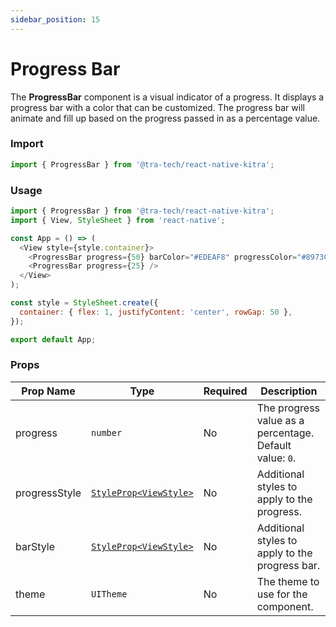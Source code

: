 ```yaml
---
sidebar_position: 15
---
```


# Progress Bar

The **ProgressBar** component is a visual indicator of a progress. It displays a progress bar with a color that can be customized. The progress bar will animate and fill up based on the progress passed in as a percentage value.

### Import

```js
import { ProgressBar } from '@tra-tech/react-native-kitra';
```
### Usage

```js
import { ProgressBar } from '@tra-tech/react-native-kitra';
import { View, StyleSheet } from 'react-native';

const App = () => (
  <View style={style.container}>
    <ProgressBar progress={50} barColor="#EDEAF8" progressColor="#8973CD" />
    <ProgressBar progress={25} />
  </View>
);

const style = StyleSheet.create({
  container: { flex: 1, justifyContent: 'center', rowGap: 50 },
});

export default App;

```
### Props

| Prop Name     | Type                | Required | Description |
|---------------|---------------------|----------|-------------|
| progress      | ``number``              | No       | The progress value as a percentage. Default value: ``0``. |
| progressStyle | [``StyleProp<ViewStyle>``](https://reactnative.dev/docs/view-style-props)  | No       |Additional styles to apply to the progress. |
| barStyle | [``StyleProp<ViewStyle>``](https://reactnative.dev/docs/view-style-props)  | No       |Additional styles to apply to the progress bar. |
| theme         | ``UITheme``              | No       | The theme to use for the component. |

